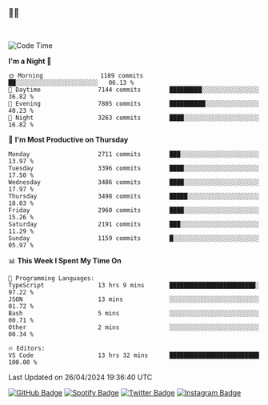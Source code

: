 ### 🤙🍺

<!-- <a href="https://github-readme-stats.vercel.app/api?username=hzak2xx&count_private=true&show_icons=true&theme=dracula">
  <img align="center" src="https://github-readme-stats.vercel.app/api?username=hzak2xx&count_private=true&show_icons=true&theme=dracula" />
</a>
</br> -->
</br>

<!--START_SECTION:waka-->
![Code Time](http://img.shields.io/badge/Code%20Time-3%2C269%20hrs%2032%20mins-blue)

**I'm a Night 🦉** 

```text
🌞 Morning                1189 commits        ██░░░░░░░░░░░░░░░░░░░░░░░   06.13 % 
🌆 Daytime                7144 commits        █████████░░░░░░░░░░░░░░░░   36.82 % 
🌃 Evening                7805 commits        ██████████░░░░░░░░░░░░░░░   40.23 % 
🌙 Night                  3263 commits        ████░░░░░░░░░░░░░░░░░░░░░   16.82 % 
```
📅 **I'm Most Productive on Thursday** 

```text
Monday                   2711 commits        ███░░░░░░░░░░░░░░░░░░░░░░   13.97 % 
Tuesday                  3396 commits        ████░░░░░░░░░░░░░░░░░░░░░   17.50 % 
Wednesday                3486 commits        ████░░░░░░░░░░░░░░░░░░░░░   17.97 % 
Thursday                 3498 commits        █████░░░░░░░░░░░░░░░░░░░░   18.03 % 
Friday                   2960 commits        ████░░░░░░░░░░░░░░░░░░░░░   15.26 % 
Saturday                 2191 commits        ███░░░░░░░░░░░░░░░░░░░░░░   11.29 % 
Sunday                   1159 commits        █░░░░░░░░░░░░░░░░░░░░░░░░   05.97 % 
```


📊 **This Week I Spent My Time On** 

```text
💬 Programming Languages: 
TypeScript               13 hrs 9 mins       ████████████████████████░   97.22 % 
JSON                     13 mins             ░░░░░░░░░░░░░░░░░░░░░░░░░   01.72 % 
Bash                     5 mins              ░░░░░░░░░░░░░░░░░░░░░░░░░   00.71 % 
Other                    2 mins              ░░░░░░░░░░░░░░░░░░░░░░░░░   00.34 % 

🔥 Editors: 
VS Code                  13 hrs 32 mins      █████████████████████████   100.00 % 
```


 Last Updated on 26/04/2024 19:36:40 UTC
<!--END_SECTION:waka-->

[![GitHub Badge](https://img.shields.io/badge/GitHub-100000?style=for-the-badge&logo=github&logoColor=white)](https://github.com/hzak2xx)
[![Spotify Badge](https://img.shields.io/badge/Spotify-1ED760?&style=for-the-badge&logo=spotify&logoColor=white)](https://open.spotify.com/user/uf90s6sbbh75a1mt44clkhkvf)
[![Twitter Badge](https://img.shields.io/badge/Twitter-1DA1F2?style=for-the-badge&logo=twitter&logoColor=white)](https://twitter.com/hzak2xx)
[![Instagram Badge](https://img.shields.io/badge/Instagram-E4405F?style=for-the-badge&logo=instagram&logoColor=white)](https://www.instagram.com/hzak2xx/)
